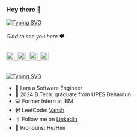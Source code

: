### Hey there :wave:

[![Typing SVG](https://readme-typing-svg.herokuapp.com?color=%2336BCF7&lines=This+is+Vansh+Nayak)](https://git.io/typing-svg)

###### Glad to see you here :heart:
<!--
<p align="left"> <img src="https://komarev.com/ghpvc/?username=Vansh&label=Views&color=blue&style=plastic" alt="vansh" /> </p>

<a href="https://www.youtube.com/@vanshnayak4101">
  <kbd>
  <img align="centre" alt="YouTube shumbul" width="66px" src="https://download.logo.wine/logo/YouTube/YouTube-Logo.wine.png" />
</a>

[![Typing SVG](https://readme-typing-svg.herokuapp.com?color=%2336BCF7&lines=Subscribe+to+my+YouTube+Channel)](https://git.io/typing-svg)

<!--<a href="https://shumbularifa.com">
  <kbd>
  <img align="centre" alt="shumbularifa.com" width="22px" src="https://dz8fbjd9gwp2s.cloudfront.net/logos/644a0515e4b062410b4e9f3b.png?v=5" />
</a> -->
 
 <a href="https://linktr.ee/shumbul">
  <kbd>
  <img align="centre" alt="shumbul's LinkTree" width="22px" src="https://api.blog.production.linktr.ee/wp-content/uploads/2022/06/Avatar-Symbol-Canopy.png" />
</a>
   
<a href="https://linkedin.com/in/shumbul">
  <kbd>
  <img align="centre" alt="shumbul's LinkdeIn" width="22px" src="https://cdn-icons-png.flaticon.com/512/174/174857.png" />
</a>
  
<!-- <a href="https://www.instagram.com/shumbul.arifa/">
  <kbd>
  <img align="centre" alt="shumbul's Instagram" width="22px" src="https://upload.wikimedia.org/wikipedia/commons/thumb/e/e7/Instagram_logo_2016.svg/2048px-Instagram_logo_2016.svg.png" />
</a>
-->
<a href="https://www.instagram.com/_vanshnayak_02/?hl=en">
  <kbd>
  <img align="centre" alt="shumbul's Instagram - personal blog" width="22px" src="https://upload.wikimedia.org/wikipedia/commons/thumb/e/e7/Instagram_logo_2016.svg/2048px-Instagram_logo_2016.svg.png" />
</a>
  
<a href="https://x.com/rocksalt02">
<kbd>
<img align="centre" alt="shumbul's Twitter" width="22px" src="https://www.iconpacks.net/icons/2/free-twitter-logo-icon-2429-thumb.png" />
</a>
 
<!--<a href="https://t.me/ShumbulArifa">
  <kbd>
  <img align="centre" alt="shumbul's Telegram" width="22px" src="https://upload.wikimedia.org/wikipedia/commons/thumb/8/82/Telegram_logo.svg/768px-Telegram_logo.svg.png" />
</a>!!>
 
<!--<a href="https://devfolio.co/@shumbul_arifa">
  <kbd>
  <img align="centre" alt="shumbul's Devfolio" width="22px" src="https://avatars.githubusercontent.com/u/38809367?s=280&v=4" />
</a>-->

<br/>
<br/>

[![Typing SVG](https://readme-typing-svg.herokuapp.com?color=%2336BCF7&lines=Let's+Connect)](https://git.io/typing-svg)

- 🏢 I am a Software Engineer
- 🏫 2024 B.Tech. graduate from UPES Dehardun
- 💻 Former Intern at IBM
- 📹 LeetCode: [Vansh](https://leetcode.com/u/vanshnayak2002/)
- 🖇 Follow me on [LinkedIn](https://www.linkedin.com/in/vanshnayak2002/)
- 👯 Pronouns: He/Him
